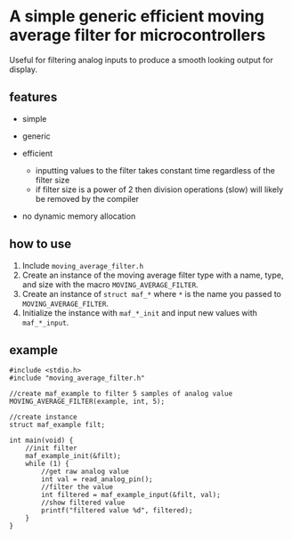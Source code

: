 # A simple generic efficient moving average filter for microcontrollers

Useful for filtering analog inputs to produce a smooth looking output for display.

## features

* simple
* generic
* efficient
   * inputting values to the filter takes constant time regardless of the filter size
   * if filter size is a power of 2 then division operations (slow) will likely be removed by the compiler

* no dynamic memory allocation

## how to use

1. Include `moving_average_filter.h`
2. Create an instance of the moving average filter type with a name, type, and size with the macro `MOVING_AVERAGE_FILTER`.
3. Create an instance of `struct maf_*` where `*` is the name you passed to `MOVING_AVERAGE_FILTER`.
4. Initialize the instance with `maf_*_init` and input new values with `maf_*_input`.

## example

    #include <stdio.h>
    #include "moving_average_filter.h"

    //create maf_example to filter 5 samples of analog value
    MOVING_AVERAGE_FILTER(example, int, 5);

    //create instance
    struct maf_example filt;

    int main(void) {
        //init filter
        maf_example_init(&filt);
        while (1) {
            //get raw analog value
            int val = read_analog_pin();
            //filter the value
            int filtered = maf_example_input(&filt, val);
            //show filtered value
            printf("filtered value %d", filtered);
        }
    }

